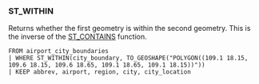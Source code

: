<!--
This is generated by ESQL’s AbstractFunctionTestCase. Do no edit it. See ../README.md for how to regenerate it.
-->

### ST_WITHIN
Returns whether the first geometry is within the second geometry.
This is the inverse of the [ST_CONTAINS](/reference/query-languages/esql/esql-functions-operators.md#esql-st_contains) function.

```
FROM airport_city_boundaries
| WHERE ST_WITHIN(city_boundary, TO_GEOSHAPE("POLYGON((109.1 18.15, 109.6 18.15, 109.6 18.65, 109.1 18.65, 109.1 18.15))"))
| KEEP abbrev, airport, region, city, city_location
```
